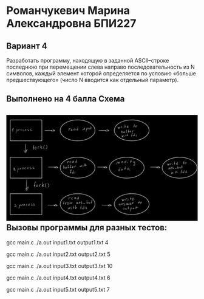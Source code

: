 # Романчукевич Марина Александровна БПИ227
## Вариант 4
Разработать программу, находящую в заданной ASCII–строке последнюю при перемещении слева направо последовательность из N символов, каждый элемент которой определяется по условию «больше предшествующего» (число N вводится как отдельный параметр).

Выполнено на 4 балла
Схема
--------------------------------------------------------------------
![](IMG_1138.jpg)
Вызовы программы для разных тестов:
--------------------------------------------------------------------
gcc main.c
./a.out input1.txt output1.txt 4

gcc main.c
./a.out input2.txt output2.txt 5

gcc main.c
./a.out input3.txt output3.txt 10

gcc main.c
./a.out input4.txt output4.txt 6

gcc main.c
./a.out input5.txt output5.txt 7
